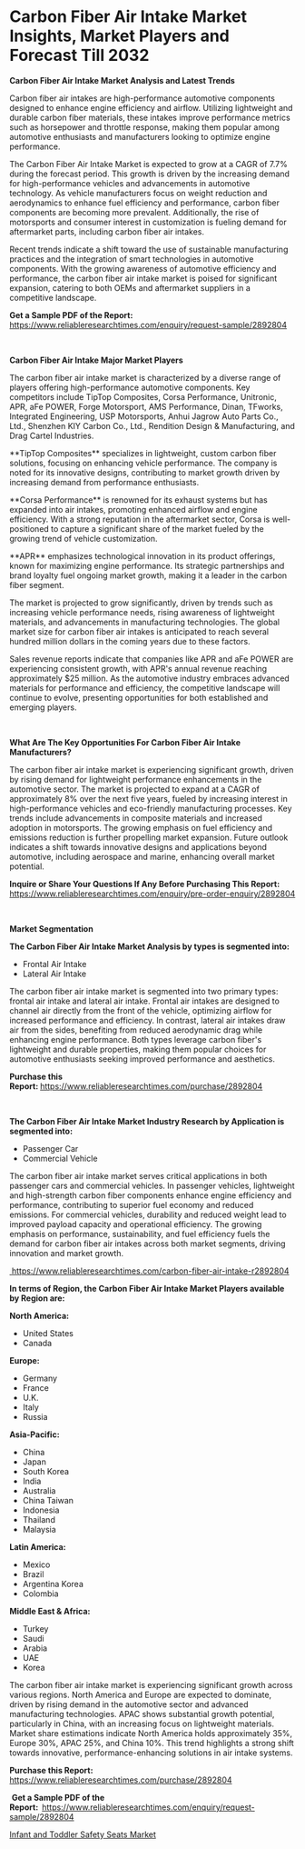 <p><h1>Carbon Fiber Air Intake Market Insights, Market Players and Forecast Till 2032</h1></p><p><strong>Carbon Fiber Air Intake Market Analysis and Latest Trends</strong></p>
<p><p>Carbon fiber air intakes are high-performance automotive components designed to enhance engine efficiency and airflow. Utilizing lightweight and durable carbon fiber materials, these intakes improve performance metrics such as horsepower and throttle response, making them popular among automotive enthusiasts and manufacturers looking to optimize engine performance.</p><p>The Carbon Fiber Air Intake Market is expected to grow at a CAGR of 7.7% during the forecast period. This growth is driven by the increasing demand for high-performance vehicles and advancements in automotive technology. As vehicle manufacturers focus on weight reduction and aerodynamics to enhance fuel efficiency and performance, carbon fiber components are becoming more prevalent. Additionally, the rise of motorsports and consumer interest in customization is fueling demand for aftermarket parts, including carbon fiber air intakes.</p><p>Recent trends indicate a shift toward the use of sustainable manufacturing practices and the integration of smart technologies in automotive components. With the growing awareness of automotive efficiency and performance, the carbon fiber air intake market is poised for significant expansion, catering to both OEMs and aftermarket suppliers in a competitive landscape.</p></p>
<p><strong>Get a Sample PDF of the Report:&nbsp;</strong> <a href="https://www.reliableresearchtimes.com/enquiry/request-sample/2892804?utm_campaign=3087&utm_medium=2&utm_source=Github&utm_content=ia&utm_term=15032025&utm_id=carbon-fiber-air-intake">https://www.reliableresearchtimes.com/enquiry/request-sample/2892804</a></p>
<p>&nbsp;</p>
<p><strong>Carbon Fiber Air Intake Major Market Players</strong></p>
<p><p>The carbon fiber air intake market is characterized by a diverse range of players offering high-performance automotive components. Key competitors include TipTop Composites, Corsa Performance, Unitronic, APR, aFe POWER, Forge Motorsport, AMS Performance, Dinan, TFworks, Integrated Engineering, USP Motorsports, Anhui Jagrow Auto Parts Co., Ltd., Shenzhen KIY Carbon Co., Ltd., Rendition Design & Manufacturing, and Drag Cartel Industries. </p><p>**TipTop Composites** specializes in lightweight, custom carbon fiber solutions, focusing on enhancing vehicle performance. The company is noted for its innovative designs, contributing to market growth driven by increasing demand from performance enthusiasts.</p><p>**Corsa Performance** is renowned for its exhaust systems but has expanded into air intakes, promoting enhanced airflow and engine efficiency. With a strong reputation in the aftermarket sector, Corsa is well-positioned to capture a significant share of the market fueled by the growing trend of vehicle customization.</p><p>**APR** emphasizes technological innovation in its product offerings, known for maximizing engine performance. Its strategic partnerships and brand loyalty fuel ongoing market growth, making it a leader in the carbon fiber segment.</p><p>The market is projected to grow significantly, driven by trends such as increasing vehicle performance needs, rising awareness of lightweight materials, and advancements in manufacturing technologies. The global market size for carbon fiber air intakes is anticipated to reach several hundred million dollars in the coming years due to these factors.</p><p>Sales revenue reports indicate that companies like APR and aFe POWER are experiencing consistent growth, with APR's annual revenue reaching approximately $25 million. As the automotive industry embraces advanced materials for performance and efficiency, the competitive landscape will continue to evolve, presenting opportunities for both established and emerging players.</p></p>
<p>&nbsp;</p>
<p><strong>What Are The Key Opportunities For Carbon Fiber Air Intake Manufacturers?</strong></p>
<p><p>The carbon fiber air intake market is experiencing significant growth, driven by rising demand for lightweight performance enhancements in the automotive sector. The market is projected to expand at a CAGR of approximately 8% over the next five years, fueled by increasing interest in high-performance vehicles and eco-friendly manufacturing processes. Key trends include advancements in composite materials and increased adoption in motorsports. The growing emphasis on fuel efficiency and emissions reduction is further propelling market expansion. Future outlook indicates a shift towards innovative designs and applications beyond automotive, including aerospace and marine, enhancing overall market potential.</p></p>
<p><strong>Inquire or Share Your Questions If Any Before Purchasing This Report:</strong> <a href="https://www.reliableresearchtimes.com/enquiry/pre-order-enquiry/2892804?utm_campaign=3087&utm_medium=2&utm_source=Github&utm_content=ia&utm_term=15032025&utm_id=carbon-fiber-air-intake">https://www.reliableresearchtimes.com/enquiry/pre-order-enquiry/2892804</a></p>
<p>&nbsp;</p>
<p><strong>Market Segmentation</strong></p>
<p><strong>The Carbon Fiber Air Intake Market Analysis by types is segmented into:</strong></p>
<p><ul><li>Frontal Air Intake</li><li>Lateral Air Intake</li></ul></p>
<p><p>The carbon fiber air intake market is segmented into two primary types: frontal air intake and lateral air intake. Frontal air intakes are designed to channel air directly from the front of the vehicle, optimizing airflow for increased performance and efficiency. In contrast, lateral air intakes draw air from the sides, benefiting from reduced aerodynamic drag while enhancing engine performance. Both types leverage carbon fiber's lightweight and durable properties, making them popular choices for automotive enthusiasts seeking improved performance and aesthetics.</p></p>
<p><strong>Purchase this Report:&nbsp;</strong><a href="https://www.reliableresearchtimes.com/purchase/2892804?utm_campaign=3087&utm_medium=2&utm_source=Github&utm_content=ia&utm_term=15032025&utm_id=carbon-fiber-air-intake">https://www.reliableresearchtimes.com/purchase/2892804</a></p>
<p>&nbsp;</p>
<p><strong>The Carbon Fiber Air Intake Market Industry Research by Application is segmented into:</strong></p>
<p><ul><li>Passenger Car</li><li>Commercial Vehicle</li></ul></p>
<p><p>The carbon fiber air intake market serves critical applications in both passenger cars and commercial vehicles. In passenger vehicles, lightweight and high-strength carbon fiber components enhance engine efficiency and performance, contributing to superior fuel economy and reduced emissions. For commercial vehicles, durability and reduced weight lead to improved payload capacity and operational efficiency. The growing emphasis on performance, sustainability, and fuel efficiency fuels the demand for carbon fiber air intakes across both market segments, driving innovation and market growth.</p></p>
<p><a href="https://www.reliableresearchtimes.com/carbon-fiber-air-intake-r2892804?utm_campaign=3087&utm_medium=2&utm_source=Github&utm_content=ia&utm_term=15032025&utm_id=carbon-fiber-air-intake">&nbsp;https://www.reliableresearchtimes.com/carbon-fiber-air-intake-r2892804</a></p>
<p><strong>In terms of Region, the Carbon Fiber Air Intake Market Players available by Region are:</strong></p>
<p>
    <p> <strong> North America: </strong>
        <ul>
            <li>United States</li>
            <li>Canada</li>
        </ul>
        </p> 
    <p> <strong> Europe: </strong>
        <ul>
            <li>Germany</li>
            <li>France</li>
            <li>U.K.</li>
            <li>Italy</li>
            <li>Russia</li>
        </ul>
        </p> 
    <p> <strong> Asia-Pacific: </strong>
        <ul>
            <li>China</li>
            <li>Japan</li>
            <li>South Korea</li>
            <li>India</li>
            <li>Australia</li>
            <li>China Taiwan</li>
            <li>Indonesia</li>
            <li>Thailand</li>
            <li>Malaysia</li>
        </ul>
        </p> 
    <p> <strong> Latin America: </strong>
        <ul>
            <li>Mexico</li>
            <li>Brazil</li>
            <li>Argentina Korea</li>
            <li>Colombia</li>
        </ul>
        </p> 
    <p> <strong> Middle East & Africa: </strong>
        <ul>
            <li>Turkey</li>
            <li>Saudi</li>
            <li>Arabia</li>
            <li>UAE</li>
            <li>Korea</li>
        </ul>
    </p>
    </p>
<p><p>The carbon fiber air intake market is experiencing significant growth across various regions. North America and Europe are expected to dominate, driven by rising demand in the automotive sector and advanced manufacturing technologies. APAC shows substantial growth potential, particularly in China, with an increasing focus on lightweight materials. Market share estimations indicate North America holds approximately 35%, Europe 30%, APAC 25%, and China 10%. This trend highlights a strong shift towards innovative, performance-enhancing solutions in air intake systems.</p></p>
<p><strong>Purchase this Report: </strong><a href="https://www.reliableresearchtimes.com/purchase/2892804?utm_campaign=3087&utm_medium=2&utm_source=Github&utm_content=ia&utm_term=15032025&utm_id=carbon-fiber-air-intake">https://www.reliableresearchtimes.com/purchase/2892804</a></p>
<p>&nbsp;<strong>Get a Sample PDF of the Report:&nbsp;&nbsp;</strong><a href="https://www.reliableresearchtimes.com/enquiry/request-sample/2892804?utm_campaign=3087&utm_medium=2&utm_source=Github&utm_content=ia&utm_term=15032025&utm_id=carbon-fiber-air-intake">https://www.reliableresearchtimes.com/enquiry/request-sample/2892804</a></p>
<p><strong></strong></p>
<p><p><a href="https://github.com/rianttegang/Market-Research-Report-List-1/blob/main/infant-and-toddler-safety-seats-market.md?utm_campaign=3087&utm_medium=2&utm_source=Github&utm_content=ia&utm_term=15032025&utm_id=carbon-fiber-air-intake">Infant and Toddler Safety Seats Market</a></p></p>